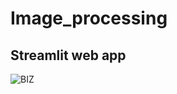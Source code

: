 # Image_processing
## Streamlit web app
![BIZ](https://user-images.githubusercontent.com/115647490/223790210-b17ed219-b92e-4877-82e1-763d5a761292.PNG)
